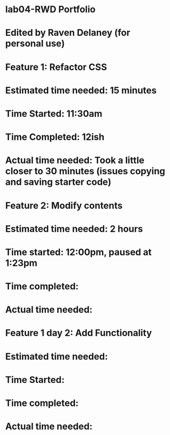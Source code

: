 # lab04-RWD Portfolio

# Edited by Raven Delaney (for personal use)

# Feature 1: Refactor CSS
# Estimated time needed: 15 minutes
# Time Started: 11:30am
# Time Completed: 12ish
# Actual time needed: Took a little closer to 30 minutes (issues copying and saving starter code)

# Feature 2: Modify contents
# Estimated time needed: 2 hours
# Time started: 12:00pm, paused at 1:23pm
# Time completed:
# Actual time needed:

# Feature 1 day 2: Add Functionality
# Estimated time needed:
# Time Started:
# Time completed:
# Actual time needed: